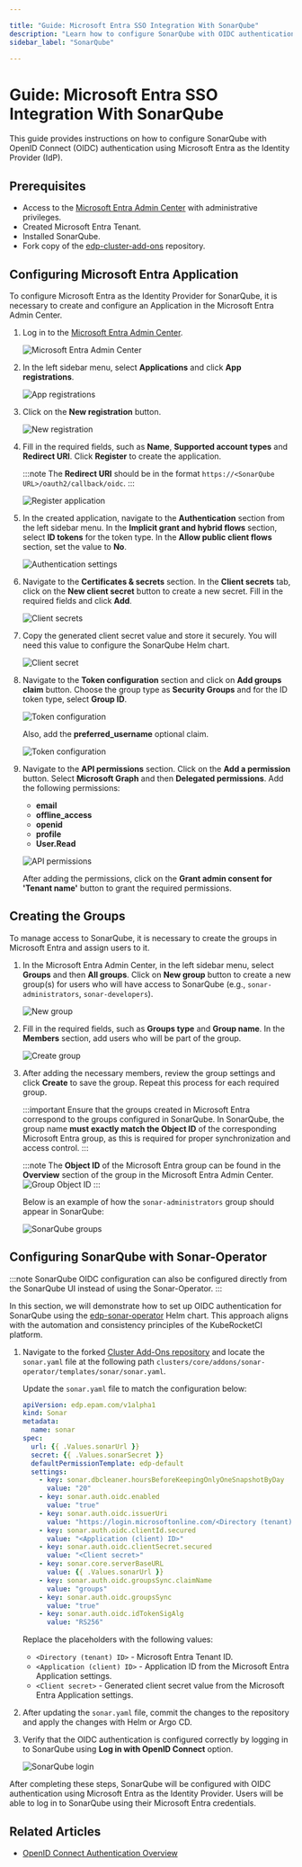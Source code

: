 ```yaml
---

title: "Guide: Microsoft Entra SSO Integration With SonarQube"
description: "Learn how to configure SonarQube with OIDC authentication using Microsoft Entra as the Identity Provider for secure and centralized access management."
sidebar_label: "SonarQube"

---
```

<!-- markdownlint-disable MD025 -->

# Guide: Microsoft Entra SSO Integration With SonarQube

<head>
  <link rel="canonical" href="https://docs.kuberocketci.io/docs/operator-guide/microsoft-entra/sonar-oidc-authentication" />
</head>

This guide provides instructions on how to configure SonarQube with OpenID Connect (OIDC) authentication using Microsoft Entra as the Identity Provider (IdP).

## Prerequisites

- Access to the [Microsoft Entra Admin Center](https://entra.microsoft.com/) with administrative privileges.
- Created Microsoft Entra Tenant.
- Installed SonarQube.
- Fork copy of the [edp-cluster-add-ons](https://github.com/epam/edp-cluster-add-ons) repository.

## Configuring Microsoft Entra Application

To configure Microsoft Entra as the Identity Provider for SonarQube, it is necessary to create and configure an Application in the Microsoft Entra Admin Center.

1. Log in to the [Microsoft Entra Admin Center](https://entra.microsoft.com/?feature.msaljs=true#home).

    ![Microsoft Entra Admin Center](../../assets/operator-guide/microsoft-entra-auth/microsoft-entra-admin-center.png)

2. In the left sidebar menu, select **Applications** and click **App registrations**.

    ![App registrations](../../assets/operator-guide/microsoft-entra-auth/app-registrations.png)

3. Click on the **New registration** button.

    ![New registration](../../assets/operator-guide/microsoft-entra-auth/new-registration.png)

4. Fill in the required fields, such as **Name**, **Supported account types** and **Redirect URI**. Click **Register** to create the application.

    :::note
    The **Redirect URI** should be in the format `https://<SonarQube URL>/oauth2/callback/oidc`.
    :::

    ![Register application](../../assets/operator-guide/microsoft-entra-auth/register-application.png)

5. In the created application, navigate to the **Authentication** section from the left sidebar menu. In the **Implicit grant and hybrid flows** section, select **ID tokens** for the token type. In the **Allow public client flows** section, set the value to **No**.

    ![Authentication settings](../../assets/operator-guide/microsoft-entra-auth/authentication-settings.png)

6. Navigate to the **Certificates & secrets** section. In the **Client secrets** tab, click on the **New client secret** button to create a new secret. Fill in the required fields and click **Add**.

    ![Client secrets](../../assets/operator-guide/microsoft-entra-auth/client-secrets.png)

7. Copy the generated client secret value and store it securely. You will need this value to configure the SonarQube Helm chart.

    ![Client secret](../../assets/operator-guide/microsoft-entra-auth/client-secret.png)

8. Navigate to the **Token configuration** section and click on **Add groups claim** button. Choose the group type as **Security Groups** and for the ID token type, select **Group ID**.

    ![Token configuration](../../assets/operator-guide/microsoft-entra-auth/token-configuration.png)

    Also, add the **preferred_username** optional claim.

    ![Token configuration](../../assets/operator-guide/microsoft-entra-auth/token-configuration-2.png)

9. Navigate to the **API permissions** section. Click on the **Add a permission** button. Select **Microsoft Graph** and then **Delegated permissions**. Add the following permissions:

    - **email**
    - **offline_access**
    - **openid**
    - **profile**
    - **User.Read**

    ![API permissions](../../assets/operator-guide/microsoft-entra-auth/api-permissions.png)

    After adding the permissions, click on the **Grant admin consent for 'Tenant name'** button to grant the required permissions.

## Creating the Groups

To manage access to SonarQube, it is necessary to create the groups in Microsoft Entra and assign users to it.

1. In the Microsoft Entra Admin Center, in the left sidebar menu, select **Groups** and then **All groups**. Click on **New group** button to create a new group(s) for users who will have access to SonarQube (e.g., `sonar-administrators`, `sonar-developers`).

    ![New group](../../assets/operator-guide/microsoft-entra-auth/new-group.png)

2. Fill in the required fields, such as **Groups type** and **Group name**. In the **Members** section, add users who will be part of the group.

    ![Create group](../../assets/operator-guide/microsoft-entra-auth/create-group.png)

3. After adding the necessary members, review the group settings and click **Create** to save the group. Repeat this process for each required group.

    :::important
    Ensure that the groups created in Microsoft Entra correspond to the groups configured in SonarQube. In SonarQube, the group name **must exactly match the Object ID** of the corresponding Microsoft Entra group, as this is required for proper synchronization and access control.
    :::

    :::note
    The **Object ID** of the Microsoft Entra group can be found in the **Overview** section of the group in the Microsoft Entra Admin Center.
    ![Group Object ID](../../assets/operator-guide/microsoft-entra-auth/group-object-id.png)
    :::

    Below is an example of how the `sonar-administrators` group should appear in SonarQube:

    ![SonarQube groups](../../assets/operator-guide/microsoft-entra-auth/sonarqube-groups.png)

## Configuring SonarQube with Sonar-Operator

:::note
SonarQube OIDC configuration can also be configured directly from the SonarQube UI instead of using the Sonar-Operator.
:::

In this section, we will demonstrate how to set up OIDC authentication for SonarQube using the [edp-sonar-operator](https://github.com/epam/edp-sonar-operator) Helm chart. This approach aligns with the automation and consistency principles of the KubeRocketCI platform.

1. Navigate to the forked [Cluster Add-Ons repository](https://github.com/epam/edp-cluster-add-ons) and locate the `sonar.yaml` file at the following path `clusters/core/addons/sonar-operator/templates/sonar/sonar.yaml`.

    Update the `sonar.yaml` file to match the configuration below:

    ```yaml title="sonar.yaml"
    apiVersion: edp.epam.com/v1alpha1
    kind: Sonar
    metadata:
      name: sonar
    spec:
      url: {{ .Values.sonarUrl }}
      secret: {{ .Values.sonarSecret }}
      defaultPermissionTemplate: edp-default
      settings:
        - key: sonar.dbcleaner.hoursBeforeKeepingOnlyOneSnapshotByDay
          value: "20"
        - key: sonar.auth.oidc.enabled
          value: "true"
        - key: sonar.auth.oidc.issuerUri
          value: "https://login.microsoftonline.com/<Directory (tenant) ID>/v2.0"
        - key: sonar.auth.oidc.clientId.secured
          value: "<Application (client) ID>"
        - key: sonar.auth.oidc.clientSecret.secured
          value: "<Client secret>"
        - key: sonar.core.serverBaseURL
          value: {{ .Values.sonarUrl }}
        - key: sonar.auth.oidc.groupsSync.claimName
          value: "groups"
        - key: sonar.auth.oidc.groupsSync
          value: "true"
        - key: sonar.auth.oidc.idTokenSigAlg
          value: "RS256"
    ```

    Replace the placeholders with the following values:

    - `<Directory (tenant) ID>` - Microsoft Entra Tenant ID.
    - `<Application (client) ID>` - Application ID from the Microsoft Entra Application settings.
    - `<Client secret>` - Generated client secret value from the Microsoft Entra Application settings.

2. After updating the `sonar.yaml` file, commit the changes to the repository and apply the changes with Helm or Argo CD.

3. Verify that the OIDC authentication is configured correctly by logging in to SonarQube using **Log in with OpenID Connect** option.

    ![SonarQube login](../../assets/operator-guide/microsoft-entra-auth/sonar-login.png)

After completing these steps, SonarQube will be configured with OIDC authentication using Microsoft Entra as the Identity Provider. Users will be able to log in to SonarQube using their Microsoft Entra credentials.

## Related Articles

- [OpenID Connect Authentication Overview](./oidc-authentication-overview.md)

